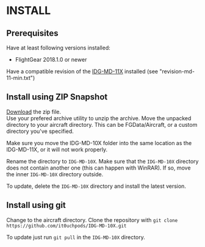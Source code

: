 # INSTALL
## Prerequisites
Have at least following versions installed:
* FlightGear 2018.1.0 or newer

Have a compatible revision of the [IDG-MD-11X](https://github.com/it0uchpods/IDG-MD-11X.git) installed (see "revision-md-11-min.txt")

## Install using ZIP Snapshot
[Download](https://github.com/it0uchpods/IDG-MD-10X/archive/master.zip) the zip file.  
Use your prefered archive utility to unzip the archive.
Move the unpacked directory to your aircraft directory. This can be FGData/Aircraft, or a custom directory you've specified.

Make sure you move the IDG-MD-10X folder into the same location as the IDG-MD-11X, or it will not work properly.

Rename the directory to `IDG-MD-10X`.
Make sure that the `IDG-MD-10X` directory does not contain another one (this can happen with WinRAR). If so, move the inner `IDG-MD-10X` directory outside.

To update, delete the `IDG-MD-10X` directory and install the latest version.

## Install using git
Change to the aircraft directory.
Clone the repository with `git clone https://github.com/it0uchpods/IDG-MD-10X.git`

To update just run `git pull` in the `IDG-MD-10X` directory.
